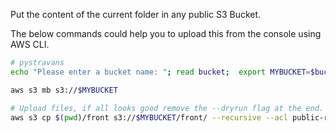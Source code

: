 Put the content of the current folder in any public S3 Bucket.

The below commands could help you to upload this from the console using AWS CLI.

```bash
# pystravans
echo "Please enter a bucket name: "; read bucket;  export MYBUCKET=$bucket

aws s3 mb s3://$MYBUCKET

# Upload files, if all looks good remove the --dryrun flag at the end.
aws s3 cp $(pwd)/front s3://$MYBUCKET/front/ --recursive --acl public-read --dryrun
```


